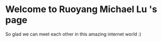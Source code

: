 # Welcome to Ruoyang Michael Lu 's page

So glad we can meet each other in this amazing internet world :)